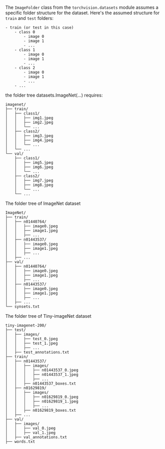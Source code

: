The `ImageFolder` class from the `torchvision.datasets` module assumes a specific folder structure for the dataset. Here's the assumed structure for `train` and `test` folders:
```
- train (or test in this case)
    - class 0
        - image 0
        - image 1
        - ...
    - class 1
        - image 0
        - image 1
        - ...
    - class 2
        - image 0
        - image 1
        - ...
    - ...

```


the folder tree datasets.ImageNet(...) requires:
```
imagenet/
├── train/
│   ├── class1/
│   │   ├── img1.jpeg
│   │   ├── img2.jpeg
│   │   └── ...
│   ├── class2/
│   │   ├── img3.jpeg
│   │   ├── img4.jpeg
│   │   └── ...
│   └── ...
└── val/
    ├── class1/
    │   ├── img5.jpeg
    │   ├── img6.jpeg
    │   └── ...
    ├── class2/
    │   ├── img7.jpeg
    │   ├── img8.jpeg
    │   └── ...
    └── ...

```



The folder tree of ImageNet dataset
```
ImageNet/
├── train/
│   ├── n01440764/
│   │   ├── image0.jpeg
│   │   ├── image1.jpeg
│   │   ├── ...
│   ├── n01443537/
│   │   ├── image0.jpeg
│   │   ├── image1.jpeg
│   │   ├── ...
│   ├── ...
├── val/
│   ├── n01440764/
│   │   ├── image0.jpeg
│   │   ├── image1.jpeg
│   │   ├── ...
│   ├── n01443537/
│   │   ├── image0.jpeg
│   │   ├── image1.jpeg
│   │   ├── ...
│   ├── ...
└── synsets.txt
```

The folder tree of Tiny-imageNet dataset
```
tiny-imagenet-200/
├── test/
│   ├── images/
│   │   ├── test_0.jpeg
│   │   ├── test_1.jpeg
│   │   ├── ...
│   ├── test_annotations.txt
├── train/
│   ├── n01443537/
│   │   ├── images/
│   │   │   ├── n01443537_0.jpeg
│   │   │   ├── n01443537_1.jpeg
│   │   │   ├── ...
│   │   ├── n01443537_boxes.txt
│   ├── n01629819/
│   │   ├── images/
│   │   │   ├── n01629819_0.jpeg
│   │   │   ├── n01629819_1.jpeg
│   │   │   ├── ...
│   │   ├── n01629819_boxes.txt
│   ├── ...
├── val/
│   ├── images/
│   │   ├── val_0.jpeg
│   │   ├── val_1.jpeg
│   ├── val_annotations.txt
├── words.txt

```
